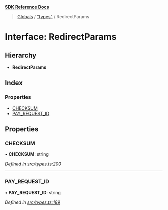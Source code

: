 **[SDK Reference Docs](../README.md)**

> [Globals](../README.md) / ["types"](../modules/_types_.md) / RedirectParams

# Interface: RedirectParams

## Hierarchy

- **RedirectParams**

## Index

### Properties

- [CHECKSUM](_types_.redirectparams.md#checksum)
- [PAY_REQUEST_ID](_types_.redirectparams.md#pay_request_id)

## Properties

### CHECKSUM

• **CHECKSUM**: string

_Defined in [src/types.ts:200](https://github.com/distributhor/paygate-sdk/blob/2d6e3c8/src/types.ts#L200)_

---

### PAY_REQUEST_ID

• **PAY_REQUEST_ID**: string

_Defined in [src/types.ts:199](https://github.com/distributhor/paygate-sdk/blob/2d6e3c8/src/types.ts#L199)_
